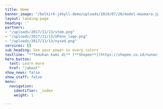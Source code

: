 ```yaml
---
title: Home
banner_image: "/belkirk-jekyll-demo/uploads/2019/07/20/model-maxmara.jpg"
layout: landing-page
heading: ''
partners:
- "/uploads/2017/11/13/stem.png"
- "/uploads/2017/11/13/UPenn_logo.png"
- "/uploads/2017/11/13/nysed.png"
services: []
sub_heading: See your power in every colors
textline: "**Temukan kami di** [**Shopee**](https://shopee.co.id/nunavihijab)"
hero_button:
  text: Learn more
  href: "/about"
show_news: false
show_staff: false
menu:
  navigation:
    identifier: _index
    weight: 1

---
```

